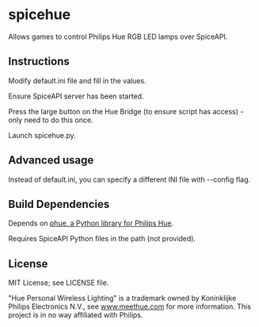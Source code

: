 # spicehue

Allows games to control Philips Hue RGB LED lamps over SpiceAPI.

## Instructions

Modify default.ini file and fill in the values.

Ensure SpiceAPI server has been started.

Press the large button on the Hue Bridge (to ensure script has access) - only need to do this once.

Launch spicehue.py.

## Advanced usage

Instead of default.ini, you can specify a different INI file with --config flag.

## Build Dependencies

Depends on [phue, a Python library for Philips Hue](https://github.com/studioimaginaire/phue).

Requires SpiceAPI Python files in the path (not provided).

## License

MIT License; see LICENSE file.

"Hue Personal Wireless Lighting" is a trademark owned by Koninklijke Philips Electronics N.V., see www.meethue.com for more information. This project is in no way affiliated with  Philips.
